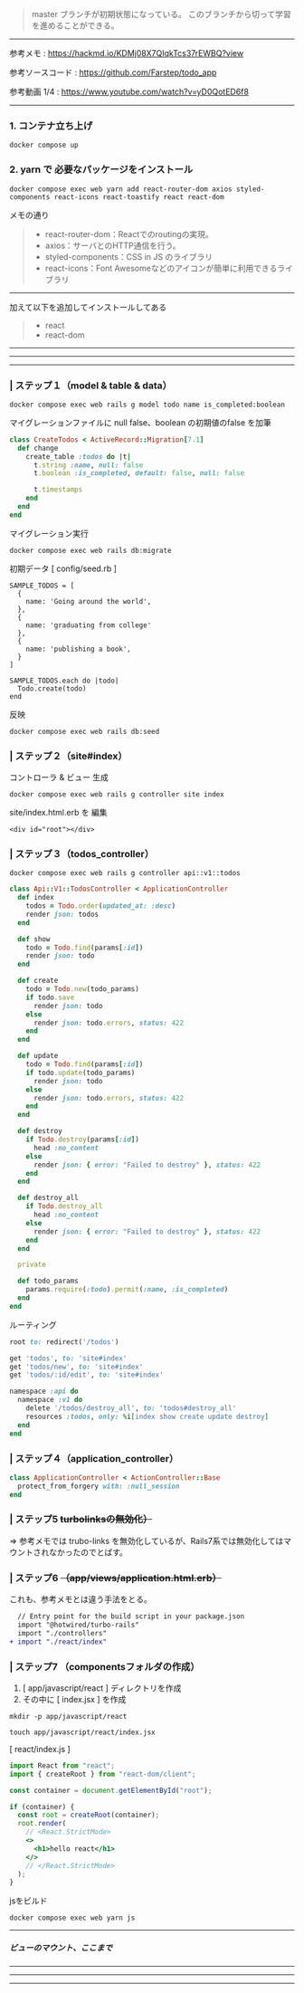 > master ブランチが初期状態になっている。
> このブランチから切って学習を進めることができる。

---

参考メモ : https://hackmd.io/KDMj08X7QIqkTcs37rEWBQ?view

参考ソースコード : https://github.com/Farstep/todo_app

参考動画 1/4 : https://www.youtube.com/watch?v=yD0QotED6f8

---

### 1. コンテナ立ち上げ
```
docker compose up
```

### 2. yarn で 必要なパッケージをインストール
```
docker compose exec web yarn add react-router-dom axios styled-components react-icons react-toastify react react-dom 
```

メモの通り
> - react-router-dom：Reactでのroutingの実現。
> - axios：サーバとのHTTP通信を行う。
> - styled-components：CSS in JS のライブラリ
> - react-icons：Font Awesomeなどのアイコンが簡単に利用できるライブラリ

---

加えて以下を追加してインストールしてある
> - react 
> - react-dom


---
---
---

### | ステップ１（model & table & data）
```
docker compose exec web rails g model todo name is_completed:boolean
```

マイグレーションファイルに null false、boolean の初期値のfalse を加筆
```ruby
class CreateTodos < ActiveRecord::Migration[7.1]
  def change
    create_table :todos do |t|
      t.string :name, null: false
      t.boolean :is_completed, default: false, null: false

      t.timestamps
    end
  end
end

```

マイグレーション実行
```shell
docker compose exec web rails db:migrate
```


初期データ
[ config/seed.rb ]
```
SAMPLE_TODOS = [
  {
    name: 'Going around the world',
  },
  {
    name: 'graduating from college'
  },
  {
    name: 'publishing a book',
  }
]

SAMPLE_TODOS.each do |todo|
  Todo.create(todo)
end

```

反映
```shell
docker compose exec web rails db:seed
```

### | ステップ２（site#index）

コントローラ & ビュー 生成
```shell
docker compose exec web rails g controller site index
```
site/index.html.erb を 編集
```erb
<div id="root"></div>
```

### | ステップ３（todos_controller）
```
docker compose exec web rails g controller api::v1::todos
```

```ruby
class Api::V1::TodosController < ApplicationController
  def index
    todos = Todo.order(updated_at: :desc)
    render json: todos
  end

  def show
    todo = Todo.find(params[:id])
    render json: todo
  end

  def create
    todo = Todo.new(todo_params)
    if todo.save
      render json: todo
    else
      render json: todo.errors, status: 422
    end
  end

  def update
    todo = Todo.find(params[:id])
    if todo.update(todo_params)
      render json: todo
    else
      render json: todo.errors, status: 422
    end
  end

  def destroy
    if Todo.destroy(params[:id])
      head :no_content
    else
      render json: { error: "Failed to destroy" }, status: 422
    end
  end

  def destroy_all
    if Todo.destroy_all
      head :no_content
    else
      render json: { error: "Failed to destroy" }, status: 422
    end
  end

  private

  def todo_params
    params.require(:todo).permit(:name, :is_completed)
  end
end
```
ルーティング
```ruby
root to: redirect('/todos')

get 'todos', to: 'site#index'
get 'todos/new', to: 'site#index'
get 'todos/:id/edit', to: 'site#index'

namespace :api do
  namespace :v1 do
    delete '/todos/destroy_all', to: 'todos#destroy_all'
    resources :todos, only: %i[index show create update destroy]
  end
end
```
### | ステップ４（application_controller）
```ruby
class ApplicationController < ActionController::Base
  protect_from_forgery with: :null_session
end
```

### | ステップ5 ~~turbolinksの無効化）~~
=> 参考メモでは trubo-links を無効化しているが、Rails7系では無効化してはマウントされなかったのでとばす。

### | ステップ6  ~~（app/views/application.html.erb）~~

これも、参考メモとは違う手法をとる。

```diff
  // Entry point for the build script in your package.json
  import "@hotwired/turbo-rails"
  import "./controllers"
+ import "./react/index"
```

### | ステップ7 （componentsフォルダの作成）

1. [ app/javascript/react ] ディレクトリを作成
2. その中に [ index.jsx ] を作成

```
mkdir -p app/javascript/react
```
```
touch app/javascript/react/index.jsx
```

[ react/index.js ]
```jsx
import React from "react";
import { createRoot } from "react-dom/client";

const container = document.getElementById("root");

if (container) {
  const root = createRoot(container);
  root.render(
    // <React.StrictMode>
    <>
      <h1>hello react</h1>
    </>
    // </React.StrictMode> 
  );
}
```
jsをビルド
```
docker compose exec web yarn js
```
---

##### ビューのマウント、ここまで

---
---
---

